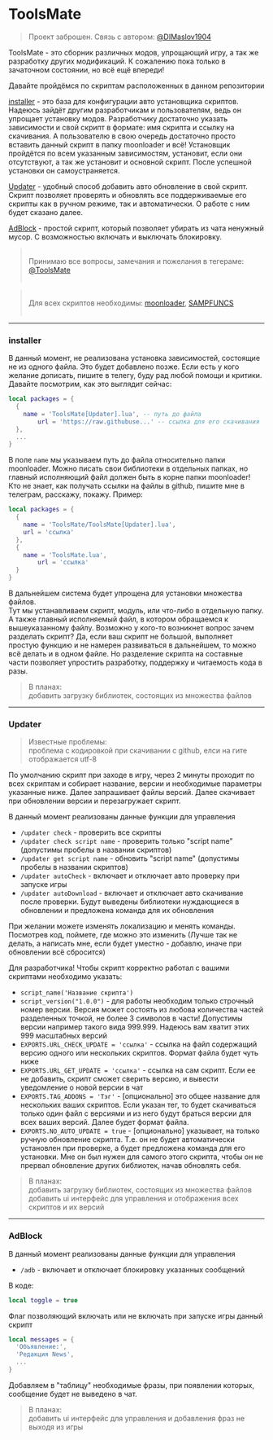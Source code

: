 # ToolsMate

> Проект заброшен. Связь с автором: [@DIMaslov1904](https://t.me/DIMaslov1904)

ToolsMate - это сборник различных модов, упрощающий игру, а так же разработку других модификаций. К сожалению пока только в зачаточном состоянии, но всё ещё впереди!

Давайте пройдёмся по скриптам расположенных в данном репозитории

[installer](#installer) - это база для конфигурации авто установщика скриптов. Надеюсь зайдёт другим разработчикам и пользователям, ведь он упрощает установку модов. Разработчику достаточно указать зависимости и свой скрипт в формате: имя скрипта и ссылку на скачивания. А пользователю в свою очередь достаточно просто вставить данный скрипт в папку moonloader и всё! Установщик пройдётся по всем указанным зависимостям, установит, если они отсутствуют, а так же установит и основной скрипт. После успешной установки он самоустраняется.

[Updater](#updater) - удобный способ добавить авто обновление в свой скрипт. Скрипт позволяет проверять и обновлять все поддерживаемые его скрипты как в ручном режиме, так и автоматически. О работе с ним будет сказано далее.

[AdBlock]() - простой скрипт, который позволяет убирать из чата ненужный мусор. С возможностью включать и выключать блокировку.


><br>Принимаю все вопросы, замечания и пожелания в тегераме: [@ToolsMate](https://t.me/ToolsMate)<br><br>

><br>Для всех скриптов необходимы:
[moonloader](https://www.blast.hk/threads/13305/), 
[SAMPFUNCS](https://www.blast.hk/threads/17/)<br><br>

***

### installer
В данный момент, не реализована установка зависимостей, состоящие не из одного файла. Это будет добавлено позже. Если есть у кого желание дописать, пишите в телегу, буду рад любой помощи и критики.
Давайте посмотрим, как это выглядит сейчас:
```Lua
local packages = {
  {
    name = 'ToolsMate[Updater].lua', -- путь до файла
		url = 'https://raw.githubuse...' -- ссылка для его скачивания
  },
  ...
}
```
В поле ```name``` мы указываем путь до файла относительно папки moonloader. Можно писать свои библиотеки в отдельных папках, но главный исполняющий файл должен быть в корне папки moonloader! Кто не знает, как получать ссылки на файлы в github, пишите мне в телеграм, расскажу, покажу. Пример:
```Lua
local packages = {
  {
    name = 'ToolsMate/ToolsMate[Updater].lua',
    url = 'ссылка'
  },
  {
    name = 'ToolsMate.lua',
		url = 'ссылка'
  }
}
```
В дальнейшем система будет упрощена для установки множества файлов.<br>
Тут мы устанавливаем скрипт, модуль, или что-либо в отдельную папку. А также главный исполняемый файл, в котором обращаемся к вышеуказанному файлу. Возможно у кого-то возникнет вопрос зачем разделать скрипт? Да, если ваш скрипт не большой, выполняет простую функцию и не намерен развиваться в дальнейшем, то можно всё делать и в одном файле. Но разделение скрипта на составные части позволяет упростить разработку, поддержку и читаемость кода в разы.

> В планах:<br> добавить загрузку библиотек, состоящих из множества файлов

***

### Updater
> Известные проблемы:<br>
проблема с кодировкой при скачивании с github, елси на гите отображается utf-8

По умолчанию скрипт при заходе в игру, через 2 минуты проходит по всех скриптам и собирает название, версии и необходимые параметры указанные ниже. Далее запрашивает файлы версий. Далее скачивает при обновлении версии и перезагружает скрипт.

В данный момент реализованы данные функции для управления
+ ```/updater check``` - проверить все скрипты
+ ```/updater check script name``` - проверить только "script name" (допустимы пробелы в названии скриптов)
+ ```/updater get script name``` - обновить "script name" (допустимы пробелы в названии скриптов)
+ ```/updater autoCheck``` - включает и отключает авто проверку при запуске игры
+ ```/updater autoDownload``` - включает и отключает авто скачивание после проверки. Будут выведены библиотеки нуждающиеся в обновлении и предложена команда для их обновления

При желании можете изменять локализацию и менять команды. Посмотрев код, поймете, где можно это изменить (Лучше так не делать, а написать мне, если будет уместно - добавлю, иначе при обновлении всё сбросится)


Для разработчика! Чтобы скрипт корректно работал с вашими скриптами необходимо указать:
+ ```script_name('Название скрипта')```
+ ```script_version("1.0.0")``` - для работы необходим только строчный номер версии.
Версия может состоять из любова количества частей разделенных точкой, не более 3 символов в части! Допустимы версии например такого вида 999.999. Надеюсь вам хватит этих 999 масштабных версий
+ ```EXPORTS.URL_CHECK_UPDATE = 'ссылка'``` - ссылка на файл содержащий версию одного или нескольких скриптов. Формат файла будет чуть ниже
+ ```EXPORTS.URL_GET_UPDATE = 'ссылка'``` - ссылка на сам скрипт. Если ее не добавить, скрипт сможет сверить версию, и вывести уведомление о новой версии в чат
+ ```EXPORTS.TAG_ADDONS = 'Тэг'``` - [опционально] это общее название для нескольких ваших скриптов. Если указан тег, то будет скачиваться только один файл с версиями и из него будут браться версии для всех ваших версий. Далее будет формат файла.
+ ```EXPORTS.NO_AUTO_UPDATE = true``` - [опционально] указывает, на только ручную обновление скрипта. Т.е. он не будет автоматически установлен при проверке, а будет предложена команда для его установки. Мне он был нужен для самого этого скрипта, чтобы он не прервал обновление других библиотек, начав обновлять себя.

> В планах:<br>
добавить загрузку библиотек, состоящих из множества файлов<br>
добавить ui интерфейс для управления и отображения всех скриптов и их версий

***

### AdBlock
В данный момент реализованы данные функции для управления
+ ```/adb``` - включает и отключает блокировку указанных сообщений

В коде:
```Lua
local toggle = true
```
Флаг позволяющий включать или не включать при запуске игры данный скрипт
```Lua
local messages = {
  'Объявление:',
  'Редакция News',
  ...
}
```
Добавляем в "таблицу" необходимые фразы, при появлении которых, сообщение будет не выведено в чат. 

> В планах:<br>добавить ui интерфейс для управления и добавления фраз не выходя из игры
